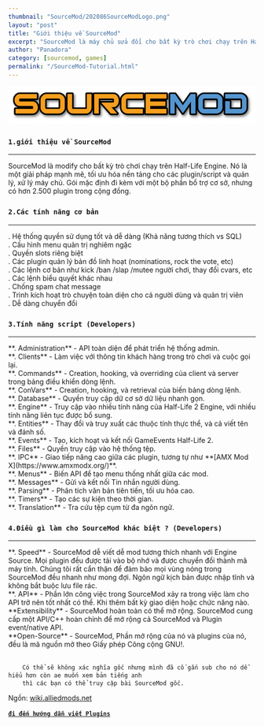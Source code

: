 ```yaml
---
thumbnail: "SourceMod/202086SourceModLogo.png"
layout: "post"
title: "Giới thiệu về SourceMod"
excerpt: "SourceMod là máy chủ sửa đổi cho bất kỳ trò chơi chạy trên Half-Life 2 động cơ..."
author: "Panadora"
category: [sourcemod, games]
permalink: "/SourceMod-Tutorial.html"
---
```


![image-logo](../assets/images/SourceMod/logo.png)

### `1.giới thiệu về SourceMod` ###
<hr>
SourceMod là modify cho bất kỳ trò chơi chạy trên Half-Life Engine. Nó là một giải pháp mạnh mẽ, tối ưu hóa nền tảng cho các plugin/script và quản lý, xử lý máy chủ. Gói mặc định đi kèm với một bộ phần bổ trợ cơ sở, nhưng có hơn 2.500 plugin trong cộng đồng.

### `2.Các tính năng cơ bản` ###
<hr>
 . Hệ thống quyền sử dụng tốt và dễ dàng (Khả năng tương thích vs SQL)<br>
 . Cấu hình menu quản trị nghiêm ngặc<br>
 . Quyền slots riêng biệt<br>
 . Các plugin quản lý bản đồ linh hoạt (nominations, rock the vote, etc)<br>
 . Các lệnh cơ bản như kick /ban /slap /mutee người chơi, thay đổi cvars, etc<br>
 . Các lệnh biểu quyết khác nhau<br>
 . Chống spam chat message<br>
 . Trình kích hoạt trò chuyện toàn diện cho cả người dùng và quản trị viên<br>
 . Dễ dàng chuyển đổi<br>

### `3.Tính năng script (Developers)` ###
<hr>
 **. Administration** - API toàn diện để phát triển hệ thống admin.<br>
 **. Clients** - Làm việc với thông tin khách hàng trong trò chơi và cuộc gọi lại.<br>
 **. Commands** - Creation, hooking, và overriding của client và server trong bảng điều khiển dòng lệnh.<br>
 **. ConVars** - Creation, hooking, và retrieval của biến bảng dòng lệnh.<br>
 **. Database** - Quyền truy cập dữ cơ sở dữ liệu nhanh gọn.<br>
 **. Engine** - Truy cập vào nhiều tính năng của Half-Life 2 Engine, với nhiều tính năng liên tục được bổ sung.<br>
 **. Entities** - Thay đổi và truy xuất các thuộc tính thực thể, và cả viết tên và đánh số.<br>
 **. Events** - Tạo, kích hoạt và kết nối GameEvents Half-Life 2.<br>
 **. Files** - Quyền truy cập vào hệ thống tệp.<br>
 **. IPC** - Giao tiếp nâng cao giữa các plugin, tương tự như **[AMX Mod X](https://www.amxmodx.org/)**.<br>
 **. Menus** - Biến API để tạo menu thống nhất giữa các mod.<br>
 **. Messages** - Gửi và kết nối Tin nhắn người dùng.<br>
 **. Parsing** - Phân tích văn bản tiên tiến, tối ưu hóa cao.<br>
 **. Timers** - Tạo các sự kiện theo thời gian.<br>
 **. Translation** - Tra cứu tệp cụm từ đa ngôn ngữ.<br>

### `4.Điều gì làm cho SourceMod khác biệt ? (Developers)` ###
<hr>
 **. Speed** - SourceMod dễ viết dễ mod tương thích nhanh với Engine Source. Mọi plugin đều được tải vào bộ nhớ và được chuyển đổi thành mã máy tính. Chúng tôi rất cẩn thận để đảm bảo mọi vùng nóng trong SourceMod đều nhanh như mong đợi. Ngôn ngữ kịch bản được nhập tĩnh và không bắt buộc lưu file rác.<br>
 **. API** - Phần lớn công việc trong SourceMod xảy ra trong việc làm cho API trở nên tốt nhất có thể. Khi thêm bất kỳ giao diện hoặc chức năng nào.<br>
**Extensibility** - SourceMod hoàn toàn có thể mở rộng. SourceMod cung cấp một API/C++ hoàn chỉnh để mở rộng cả SourceMod và Plugin event/native API.<br>
**Open-Source** - SourceMod, Phần mở rộng của nó và plugins của nó, đều là mã nguồn mở theo Giấy phép Công cộng GNU!.

```terminal

    Có thể sẽ không xác nghĩa gốc nhưng mình đã cố gắn sub cho nó dễ hiểu hơn còn ae muốn xem bản tiếng anh 
    thì các bạn có thể truy cập bài SourceMod gốc.

```

Ngồn: [wiki.alliedmods.net](https://wiki.alliedmods.net/Main_Page)

[**`đi đến hướng dẫn viết Plugins`**](/sourcemods/huong-dan-viet-plugin-part-1.html)